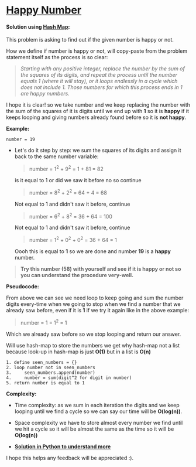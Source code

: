 # [Happy Number](https://leetcode.com/explore/challenge/card/30-day-leetcoding-challenge/528/week-1/3284/)

#### Solution using [Hash Map](https://medium.com/@dhruvamsharma/how-hashmap-works-a-missing-piece-of-hood-29dd28c4c01e):


This problem is asking to find out if the given number is happy or not.

How we define if number is happy or not, will copy-paste from the problem statement itself as the process is so clear:

> _Starting with any positive integer, replace the number by the sum of the squares of its digits, and repeat the process until the number equals 1 (where it will stay), or it loops endlessly in a cycle which does not include 1. Those numbers for which this process ends in 1 are happy numbers._

I hope it is clear! so we take number and we keep replacing the number with the sum of the squares of it is digits until we end up with **1** so it is **happy** if it keeps looping and giving numbers already found before so it is **not happy**.

**Example:**

`number = 19`

* Let's do it step by step:
  we sum the squares of its digits and assign it back to the same number variable:
  > number = 1<sup>2</sup> + 9<sup>2</sup> = 1 + 81 = 82

  is it equal to 1 or did we saw it before no so continue
  > number = 8<sup>2</sup> + 2<sup>2</sup> = 64 + 4 = 68

  Not equal to 1 and didn't saw it before, continue
  > number = 6<sup>2</sup> + 8<sup>2</sup> = 36 + 64 = 100

  Not equal to 1 and didn't saw it before, continue
  > number = 1<sup>2</sup> + 0<sup>2</sup> + 0<sup>2</sup> = 36 + 64 = 1

  Oooh this is equal to **1** so we are done and number **19** is a **happy** number.

> **Try this number (58) with yourself and see if it is happy or not so you can understand the procedure very-well.**

**Pseudocode:**

From above we can see we need loop to keep going and sum the number digits every-time when we going to stop when we find a number that we already saw before, even if it is **1** if we try it again like in the above example:
 > number = 1 = 1<sup>2</sup> = 1

 Which we already saw before so we stop looping and return our answer.

 Will use hash-map to store the numbers we get why hash-map not a list because look-up in hash-map is just **O(1)** but in a list is **O(n)**

 ```
1. define seen_numbers = {}
2. loop number not in seen_numbers
3.     seen_numbers.append(number)
4.     number = sum(digit^2 for digit in number)
5. return number is equal to 1
```

**Complexity:**

  * Time complexity: as we sum in each iteration the digits and we keep looping until we find a cycle so we can say our time will be **O(log(n))**.

  * Space complexity we have to store almost every number we find until we hit a cycle so it will be almost the same as the time so it will be **O(log(n))**


* **[Solution in Python to understand more](Solution.py)**


I hope this helps any feedback will be appreciated :).
